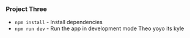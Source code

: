 ### Project Three

* `npm install` - Install dependencies
* `npm run dev` - Run the app in development mode
Theo 
yoyo its kyle

